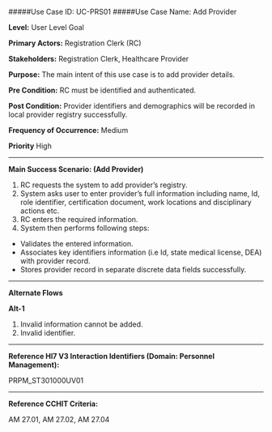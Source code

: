 #####Use Case ID: UC-PRS01
#####Use Case Name: Add Provider

**Level:**                     User Level Goal

**Primary Actors:**            Registration Clerk (RC)

**Stakeholders:**              Registration Clerk, Healthcare Provider

**Purpose:**                   The main intent of this use case is to add provider details.

**Pre Condition:**             RC must be identified and authenticated.

**Post Condition:**            Provider identifiers and demographics will be recorded in local provider
registry successfully.

**Frequency of Occurrence:**   Medium

**Priority**                   High
__________________________________________________________
**Main Success Scenario: (Add Provider)**

1. RC requests the system to add provider’s registry.
2. System asks user to enter provider’s full information including name, Id, role identifier,
certification document, work locations and disciplinary actions etc.
3. RC enters the required information.
4. System then performs following steps:
  * Validates the entered information.
  * Associates key identifiers information (i.e Id, state medical license, DEA) with provider record.
  * Stores provider record in separate discrete data fields successfully.
  
_______________________________________________________________________________
**Alternate Flows** 

**Alt-1**

1. Invalid information cannot be added.
2. Invalid identifier.

________________________________________________________________________
**Reference Hl7 V3 Interaction Identifiers (Domain: Personnel Management):**

PRPM_ST301000UV01
_______________________________________________________________
**Reference CCHIT Criteria:**

AM 27.01, AM 27.02, AM 27.04

